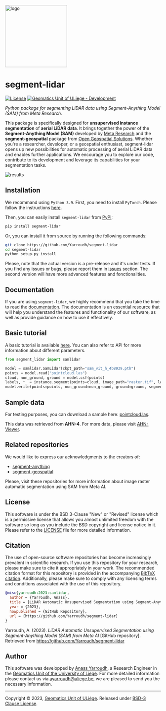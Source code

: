 <img src="https://user-images.githubusercontent.com/72500344/210864557-4078754f-86c1-4e7c-b291-73223bdf4e4d.png" alt="logo" width="200"/>

# segment-lidar
[![License](https://img.shields.io/badge/License-BSD_3--Clause-blue.svg)](https://github.com/Yarroudh/ZRect3D/blob/main/LICENSE)
[![Geomatics Unit of ULiege - Development](https://img.shields.io/badge/Geomatics_Unit_of_ULiege-Development-2ea44f)](http://geomatics.ulg.ac.be/)

*Python package for segmenting LiDAR data using Segment-Anything Model (SAM) from Meta Research.*

This package is specifically designed for **unsupervised instance segmentation** of **aerial LiDAR data**. It brings together the power of the **Segment-Anything Model (SAM)** developed by [Meta Research](https://github.com/facebookresearch) and the **segment-geospatial** package from [Open Geospatial Solutions](https://github.com/opengeos). Whether you're a researcher, developer, or a geospatial enthusiast, segment-lidar opens up new possibilities for automatic processing of aerial LiDAR data and enables further applications. We encourage you to explore our code, contribute to its development and leverage its capabilities for your segmentation tasks.

![results](https://github.com/Yarroudh/segment-lidar/assets/72500344/089a603b-697e-4483-af1e-3687a79adcc1)

## Installation

We recommand using `Python 3.9`. First, you need to install `PyTorch`. Please follow the instructions [here](https://pytorch.org/).

Then, you can easily install `segment-lidar` from [PyPI](https://pypi.org/project/segment-lidar/):

```bash
pip install segment-lidar
```

Or, you can install it from source by running the following commands:

```bash
git clone https://github.com/Yarroudh/segment-lidar
cd segment-lidar
python setup.py install
```

Please, note that the actual version is a pre-release and it's under tests. If you find any issues or bugs, please report them in [issues](https://github.com/Yarroudh/segment-lidar/issues) section. The second version will have more advanced features and fonctionalities.

## Documentation

If you are using `segment-lidar`, we highly recommend that you take the time to read the [documentation](segment-lidar.readthedocs.io). The documentation is an essential resource that will help you understand the features and functionality of our software, as well as provide guidance on how to use it effectively.

## Basic tutorial

A basic tutorial is available [here]().
You can also refer to API for more information about different parameters.

```python
from segment_lidar import samlidar

model = samlidar.SamLidar(ckpt_path="sam_vit_h_4b8939.pth")
points = model.read("pointcloud.las")
cloud, non_ground, ground = model.csf(points)
labels, *_ = instance.segment(points=cloud, image_path="raster.tif", labels_path="labeled.tif")
model.write(points=points, non_ground=non_ground, ground=ground, segment_ids=labels, save_path="segmented.las")
```

## Sample data

For testing purposes, you can download a sample here: [pointcloud.las](https://drive.google.com/file/d/16EF2aRSvo8u0pXvwtaQ6sjhP5h0sWw3o/view?usp=sharing).

This data was retrieved from **AHN-4**. For more data, please visit [AHN-Viewer](https://ahn.arcgisonline.nl/ahnviewer/).

## Related repositories

We would like to express our acknowledgments to the creators of:

- [segment-anything](https://github.com/facebookresearch/segment-anything)
- [segment-geospatial](https://github.com/opengeos/segment-geospatial)

Please, visit these repositories for more information about image raster automatic segmentation using SAM from Meta AI.

## License

This software is under the BSD 3-Clause "New" or "Revised" license which is a permissive license that allows you almost unlimited freedom with the software so long as you include the BSD copyright and license notice in it. Please refer to the [LICENSE](https://github.com/Yarroudh/segment-lidar/blob/main/LICENSE) file for more detailed information.

## Citation

The use of open-source software repositories has become increasingly prevalent in scientific research. If you use this repository for your research, please make sure to cite it appropriately in your work. The recommended citation format for this repository is provided in the accompanying [BibTeX citation](https://github.com/Yarroudh/segment-lidar/blob/main/CITATION.bib). Additionally, please make sure to comply with any licensing terms and conditions associated with the use of this repository.

```bib
@misc{yarroudh:2023:samlidar,
  author = {Yarroudh, Anass},
  title = {LiDAR Automatic Unsupervised Segmentation using Segment-Anything Model (SAM) from Meta AI},
  year = {2023},
  howpublished = {GitHub Repository},
  url = {https://github.com/Yarroudh/segment-lidar}
}
```

Yarroudh, A. (2023). *LiDAR Automatic Unsupervised Segmentation using Segment-Anything Model (SAM) from Meta AI* [GitHub repository]. Retrieved from https://github.com/Yarroudh/segment-lidar

## Author

This software was developped by [Anass Yarroudh](https://www.linkedin.com/in/anass-yarroudh/), a Research Engineer in the [Geomatics Unit of the University of Liege](http://geomatics.ulg.ac.be/fr/home.php).
For more detailed information please contact us via <ayarroudh@uliege.be>, we are pleased to send you the necessary information.

-----

Copyright © 2023, [Geomatics Unit of ULiège](http://geomatics.ulg.ac.be/fr/home.php). Released under [BSD-3 Clause License](https://github.com/Yarroudh/segment-lidar/blob/main/LICENSE).
